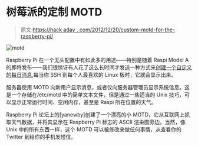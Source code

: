 # 树莓派的定制 MOTD

> 原文:[https://hack aday . com/2012/12/20/custom-motd-for-the-raspberry-pi/](https://hackaday.com/2012/12/20/custom-motd-for-the-raspberry-pi/)

![motd](../Images/e853a00d1a73346b5873ae154c2e7ec9.png)

Raspberry Pi 在一个无头配置中有如此多的用途——特别是随着 Raspi Model A 的即将发布——我们很惊讶有人花了这么长时间才发送一种方式来[创建一个自定义的每日消息](http://www.raspberrypi.org/phpBB3/viewtopic.php?t=23440),每当你 SSH 到每个人最喜欢的 Linux 板时，它就会显示出来。

服务器使用 MOTD 向新用户显示消息，或者仅向服务器管理员显示系统信息。这是一个存储在/etc/motd 中的简单文本文件，但是通过一些适当的 Unix 技巧，可以显示正常运行时间、空闲内存，甚至是 Raspi 所在位置的天气。

Raspberry Pi 论坛上的[yanewby]创建了一个漂亮的小 MOTD，它从互联网上抓取天气数据，并将其显示在 Raspberry Pi 标志的 ASCII 渲染图旁边。当然，像 Unix 中的所有东西一样，这个 MOTD 可以被修改来做任何事情，从查看你的 Twitter 到给你的手机发短信。